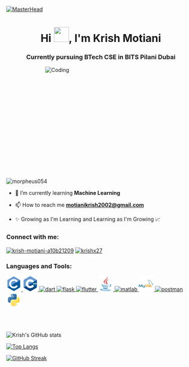 [![MasterHead](https://camo.githubusercontent.com/5dc6ee33381917e41fc9c4951799268998f11a9b864399bf79a0842e4f9b194d/68747470733a2f2f692e696d6775722e636f6d2f315a76566b44632e676966)](https://github.com/Krish054/Krish054)
<h1 align="center">Hi <img src="https://raw.githubusercontent.com/nixin72/nixin72/master/wave.gif" width="40" height="40" />, I'm Krish Motiani</h1> 
<h3 align="center">Currently pursuing BTech CSE in BITS Pilani Dubai</h3>
<img align="right" alt="Coding" width="400" height="297" src="https://user-images.githubusercontent.com/73650533/212734724-cc244ff1-5cba-49dd-84a1-f01122ce4c07.gif"><br>

<p align="left"> <img src="https://komarev.com/ghpvc/?username=morpheus054&label=Profile%20views&color=0e75b6&style=flat" alt="morpheus054" /> </p>


- 🌱 I’m currently learning **Machine Learning**

- 📫 How to reach me **motianikrish2002@gmail.com**

- ✨ Growing as I'm Learning and Learning as I'm Growing 📈

<h3 align="left">Connect with me:</h3>
<p align="left">
<a href="https://linkedin.com/in/krish-motiani-a10b21209" target="blank"><img align="center" src="https://raw.githubusercontent.com/rahuldkjain/github-profile-readme-generator/master/src/images/icons/Social/linked-in-alt.svg" alt="krish-motiani-a10b21209" height="30" width="40" /></a>
<a href="https://instagram.com/krishx27" target="blank"><img align="center" src="https://raw.githubusercontent.com/rahuldkjain/github-profile-readme-generator/master/src/images/icons/Social/instagram.svg" alt="krishx27" height="30" width="40" /></a>
</p>

<h3 align="left">Languages and Tools:</h3>
<p align="left"> <a href="https://www.cprogramming.com/" target="_blank" rel="noreferrer"> <img src="https://raw.githubusercontent.com/devicons/devicon/master/icons/c/c-original.svg" alt="c" width="40" height="40"/> </a> <a href="https://www.w3schools.com/cpp/" target="_blank" rel="noreferrer"> <img src="https://raw.githubusercontent.com/devicons/devicon/master/icons/cplusplus/cplusplus-original.svg" alt="cplusplus" width="40" height="40"/> </a> <a href="https://dart.dev" target="_blank" rel="noreferrer"> <img src="https://www.vectorlogo.zone/logos/dartlang/dartlang-icon.svg" alt="dart" width="40" height="40"/> </a> <a href="https://flask.palletsprojects.com/" target="_blank" rel="noreferrer"> <img src="https://www.vectorlogo.zone/logos/pocoo_flask/pocoo_flask-icon.svg" alt="flask" width="40" height="40"/> </a> <a href="https://flutter.dev" target="_blank" rel="noreferrer"> <img src="https://www.vectorlogo.zone/logos/flutterio/flutterio-icon.svg" alt="flutter" width="40" height="40"/> </a> <a href="https://www.java.com" target="_blank" rel="noreferrer"> <img src="https://raw.githubusercontent.com/devicons/devicon/master/icons/java/java-original.svg" alt="java" width="40" height="40"/> </a> <a href="https://www.mathworks.com/" target="_blank" rel="noreferrer"> <img src="https://upload.wikimedia.org/wikipedia/commons/2/21/Matlab_Logo.png" alt="matlab" width="40" height="40"/> </a> <a href="https://www.mysql.com/" target="_blank" rel="noreferrer"> <img src="https://raw.githubusercontent.com/devicons/devicon/master/icons/mysql/mysql-original-wordmark.svg" alt="mysql" width="40" height="40"/> </a> <a href="https://postman.com" target="_blank" rel="noreferrer"> <img src="https://www.vectorlogo.zone/logos/getpostman/getpostman-icon.svg" alt="postman" width="40" height="40"/> </a> <a href="https://www.python.org" target="_blank" rel="noreferrer"> <img src="https://raw.githubusercontent.com/devicons/devicon/master/icons/python/python-original.svg" alt="python" width="40" height="40"/> </a> </p><br><br>

![Krish's GitHub stats](https://github-readme-stats-krish054.vercel.app/api?username=Krish054&show_icons=true&theme=react)

[![Top Langs](https://github-readme-stats-krish054.vercel.app/api/top-langs/?username=Krish054&theme=react&langs_count=10&include_forks=false)](https://github.com/anuraghazra/github-readme-stats)

[![GitHub Streak](https://streak-stats.demolab.com?user=Krish054&theme=react&border_radius=5&date_format=j%20M%5B%20Y%5D)](https://git.io/streak-stats)
